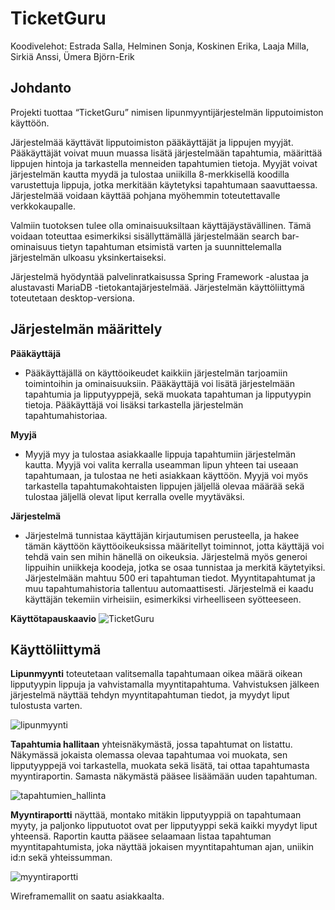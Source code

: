 # TicketGuru
Koodivelehot: Estrada Salla, Helminen Sonja, Koskinen Erika, Laaja Milla, Sirkiä Anssi, Ümera Björn-Erik

## Johdanto
Projekti tuottaa “TicketGuru” nimisen lipunmyyntijärjestelmän lipputoimiston käyttöön. 

Järjestelmää käyttävät lipputoimiston pääkäyttäjät ja lippujen myyjät. Pääkäyttäjät voivat muun muassa lisätä järjestelmään tapahtumia, määrittää lippujen hintoja ja tarkastella menneiden tapahtumien tietoja. Myyjät voivat järjestelmän kautta myydä ja tulostaa uniikilla 8-merkkisellä koodilla varustettuja lippuja, jotka merkitään käytetyksi tapahtumaan saavuttaessa. Järjestelmää voidaan käyttää pohjana myöhemmin toteutettavalle verkkokaupalle. 

Valmiin tuotoksen tulee olla ominaisuuksiltaan käyttäjäystävällinen. Tämä voidaan toteuttaa esimerkiksi sisällyttämällä järjestelmään search bar-ominaisuus tietyn tapahtuman etsimistä varten ja suunnittelemalla järjestelmän ulkoasu yksinkertaiseksi. 

Järjestelmä hyödyntää palvelinratkaisussa Spring Framework -alustaa ja alustavasti MariaDB -tietokantajärjestelmää. Järjestelmän käyttöliittymä toteutetaan desktop-versiona. 

## Järjestelmän määrittely
**Pääkäyttäjä**
- Pääkäyttäjällä on käyttöoikeudet kaikkiin järjestelmän tarjoamiin toimintoihin ja ominaisuuksiin. Pääkäyttäjä voi lisätä järjestelmään tapahtumia ja lipputyyppejä, sekä muokata tapahtuman ja lipputyypin tietoja. Pääkäyttäjä voi lisäksi tarkastella järjestelmän tapahtumahistoriaa. 

**Myyjä**
- Myyjä myy ja tulostaa asiakkaalle lippuja tapahtumiin järjestelmän kautta. Myyjä voi valita kerralla useamman lipun yhteen tai useaan tapahtumaan, ja tulostaa ne heti asiakkaan käyttöön. Myyjä voi myös tarkastella tapahtumakohtaisten lippujen jäljellä olevaa määrää sekä tulostaa jäljellä olevat liput kerralla ovelle myytäväksi. 

**Järjestelmä**
- Järjestelmä tunnistaa käyttäjän kirjautumisen perusteella, ja hakee tämän käyttöön käyttöoikeuksissa määritellyt toiminnot, jotta käyttäjä voi tehdä vain sen mihin hänellä on oikeuksia. Järjestelmä myös generoi lippuihin uniikkeja koodeja, jotka se osaa tunnistaa ja merkitä käytetyiksi. Järjestelmään mahtuu 500 eri tapahtuman tiedot. Myyntitapahtumat ja muu tapahtumahistoria tallentuu automaattisesti. Järjestelmä ei kaadu käyttäjän tekemiin virheisiin, esimerkiksi virheelliseen syötteeseen. 

**Käyttötapauskaavio**
![TicketGuru](https://user-images.githubusercontent.com/118562724/216828204-881deabd-4623-452a-95c7-82a55ca5fcd8.png)

## Käyttöliittymä
**Lipunmyynti** toteutetaan valitsemalla tapahtumaan oikea määrä oikean lipputyypin lippuja ja vahvistamalla myyntitapahtuma. Vahvistuksen jälkeen järjestelmä näyttää tehdyn myyntitapahtuman tiedot, ja myydyt liput tulostusta varten.

![lipunmyynti](https://user-images.githubusercontent.com/118562724/216830185-57b29eff-eecc-4302-8de2-5e49887690b9.png)

**Tapahtumia hallitaan** yhteisnäkymästä, jossa tapahtumat on listattu. Näkymässä jokaista olemassa olevaa tapahtumaa voi muokata, sen lipputyyppejä voi tarkastella, muokata sekä lisätä, tai ottaa tapahtumasta myyntiraportin. Samasta näkymästä pääsee lisäämään uuden tapahtuman.

![tapahtumien_hallinta](https://user-images.githubusercontent.com/118562724/216830349-4b8a5827-883b-46ee-99d7-1b436aaf5558.png)

**Myyntiraportti** näyttää, montako mitäkin lipputyyppiä on tapahtumaan myyty, ja paljonko lipputuotot ovat per lipputyyppi sekä kaikki myydyt liput yhteensä. Raportin kautta pääsee selaamaan listaa tapahtuman myyntitapahtumista, joka näyttää jokaisen myyntitapahtuman ajan, uniikin id:n sekä yhteissumman.

![myyntiraportti](https://user-images.githubusercontent.com/118562724/216830550-99eab081-4e99-4e12-9a96-9f7a6185226d.png)

Wireframemallit on saatu asiakkaalta.
